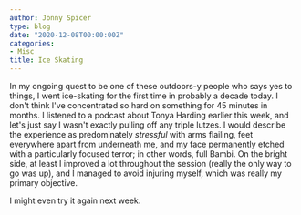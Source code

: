 ```yaml
---
author: Jonny Spicer
type: blog
date: "2020-12-08T00:00:00Z"
categories:
- Misc
title: Ice Skating
---
```

In my ongoing quest to be one of these outdoors-y people who says yes to things, I went ice-skating for the first time in probably a decade today. I don't think I've concentrated so
hard on something for 45 minutes in months. I listened to a podcast about Tonya Harding earlier this week, and let's just say I wasn't exactly pulling off any triple lutzes.
I would describe the experience as predominately *stressful* with arms flailing, feet everywhere apart from underneath me, and my face
permanently etched with a particularly focused terror; in other words, full Bambi. On the bright side, at least I improved a lot throughout the session (really the only way to go
was up), and I managed to avoid injuring myself, which was really my primary objective.

I might even try it again next week.
